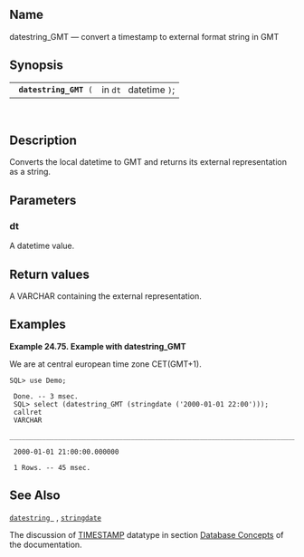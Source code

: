 <div>

<div>

</div>

<div>

## Name

datestring_GMT — convert a timestamp to external format string in GMT

</div>

<div>

## Synopsis

<div>

|                             |                        |
|-----------------------------|------------------------|
| ` `**`datestring_GMT`**` (` | in `dt ` datetime `)`; |

<div>

 

</div>

</div>

</div>

<div>

## Description

Converts the local datetime to GMT and returns its external
representation as a string.

</div>

<div>

## Parameters

<div>

### dt

A <span class="type">datetime </span> value.

</div>

</div>

<div>

## Return values

A <span class="type">VARCHAR </span> containing the external
representation.

</div>

<div>

## Examples

<div>

**Example 24.75. Example with datestring_GMT**

<div>

We are at central european time zone CET(GMT+1).

``` screen
SQL> use Demo;

 Done. -- 3 msec.
 SQL> select (datestring_GMT (stringdate ('2000-01-01 22:00')));
 callret
 VARCHAR
 _______________________________________________________________________________

 2000-01-01 21:00:00.000000

 1 Rows. -- 45 msec.
```

</div>

</div>

  

</div>

<div>

## See Also

<a href="fn_datestring.html" class="link"
title="datestring , datestring_gmt ,"><code
class="function">datestring </code></a> ,
<a href="fn_stringdate.html" class="link" title="stringdate"><code
class="function">stringdate</code></a>

The discussion of <a href="ch-concepts.html#dttimestamp" class="link"
title="TIMESTAMP; DATE &amp; TIME"><span
class="type">TIMESTAMP</span></a> datatype in section
<a href="ch-concepts.html#coredbengine" class="link"
title="5.1. Core Database Engine">Database Concepts</a> of the
documentation.

</div>

</div>
